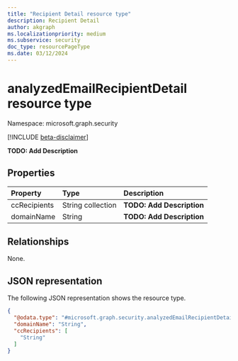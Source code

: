 ```yaml
---
title: "Recipient Detail resource type"
description: Recipient Detail
author: akgraph
ms.localizationpriority: medium
ms.subservice: security
doc_type: resourcePageType
ms.date: 03/12/2024
---
```


# analyzedEmailRecipientDetail resource type

Namespace: microsoft.graph.security

[!INCLUDE [beta-disclaimer](../../includes/beta-disclaimer.md)]

**TODO: Add Description**

## Properties
|Property|Type|Description|
|:---|:---|:---|
|ccRecipients|String collection|**TODO: Add Description**|
|domainName|String|**TODO: Add Description**|

## Relationships
None.

## JSON representation
The following JSON representation shows the resource type.
<!-- {
  "blockType": "resource",
  "@odata.type": "microsoft.graph.security.analyzedEmailRecipientDetail"
}
-->
``` json
{
  "@odata.type": "#microsoft.graph.security.analyzedEmailRecipientDetail",
  "domainName": "String",
  "ccRecipients": [
    "String"
  ]
}
```

